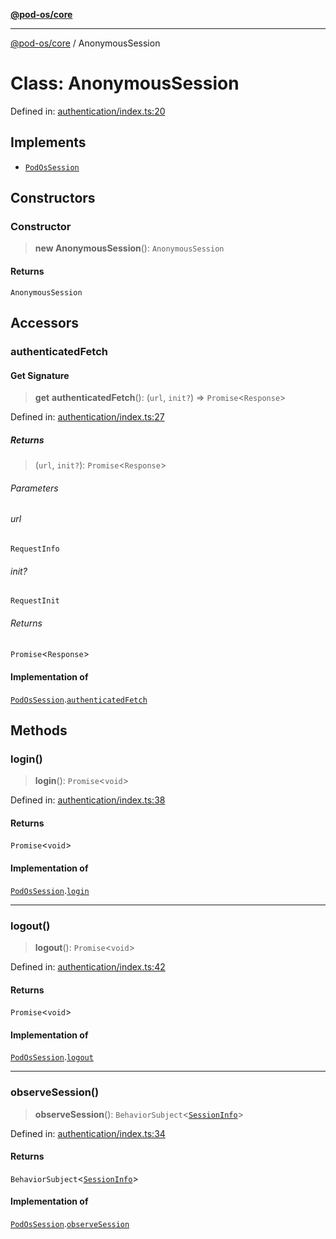 [**@pod-os/core**](../README.md)

***

[@pod-os/core](../globals.md) / AnonymousSession

# Class: AnonymousSession

Defined in: [authentication/index.ts:20](https://github.com/pod-os/PodOS/blob/90fd10a51a0e6c116e360caca550a03a7f7126ea/core/src/authentication/index.ts#L20)

## Implements

- [`PodOsSession`](../interfaces/PodOsSession.md)

## Constructors

### Constructor

> **new AnonymousSession**(): `AnonymousSession`

#### Returns

`AnonymousSession`

## Accessors

### authenticatedFetch

#### Get Signature

> **get** **authenticatedFetch**(): (`url`, `init?`) => `Promise`\<`Response`\>

Defined in: [authentication/index.ts:27](https://github.com/pod-os/PodOS/blob/90fd10a51a0e6c116e360caca550a03a7f7126ea/core/src/authentication/index.ts#L27)

##### Returns

> (`url`, `init?`): `Promise`\<`Response`\>

###### Parameters

###### url

`RequestInfo`

###### init?

`RequestInit`

###### Returns

`Promise`\<`Response`\>

#### Implementation of

[`PodOsSession`](../interfaces/PodOsSession.md).[`authenticatedFetch`](../interfaces/PodOsSession.md#authenticatedfetch)

## Methods

### login()

> **login**(): `Promise`\<`void`\>

Defined in: [authentication/index.ts:38](https://github.com/pod-os/PodOS/blob/90fd10a51a0e6c116e360caca550a03a7f7126ea/core/src/authentication/index.ts#L38)

#### Returns

`Promise`\<`void`\>

#### Implementation of

[`PodOsSession`](../interfaces/PodOsSession.md).[`login`](../interfaces/PodOsSession.md#login)

***

### logout()

> **logout**(): `Promise`\<`void`\>

Defined in: [authentication/index.ts:42](https://github.com/pod-os/PodOS/blob/90fd10a51a0e6c116e360caca550a03a7f7126ea/core/src/authentication/index.ts#L42)

#### Returns

`Promise`\<`void`\>

#### Implementation of

[`PodOsSession`](../interfaces/PodOsSession.md).[`logout`](../interfaces/PodOsSession.md#logout)

***

### observeSession()

> **observeSession**(): `BehaviorSubject`\<[`SessionInfo`](../type-aliases/SessionInfo.md)\>

Defined in: [authentication/index.ts:34](https://github.com/pod-os/PodOS/blob/90fd10a51a0e6c116e360caca550a03a7f7126ea/core/src/authentication/index.ts#L34)

#### Returns

`BehaviorSubject`\<[`SessionInfo`](../type-aliases/SessionInfo.md)\>

#### Implementation of

[`PodOsSession`](../interfaces/PodOsSession.md).[`observeSession`](../interfaces/PodOsSession.md#observesession)
